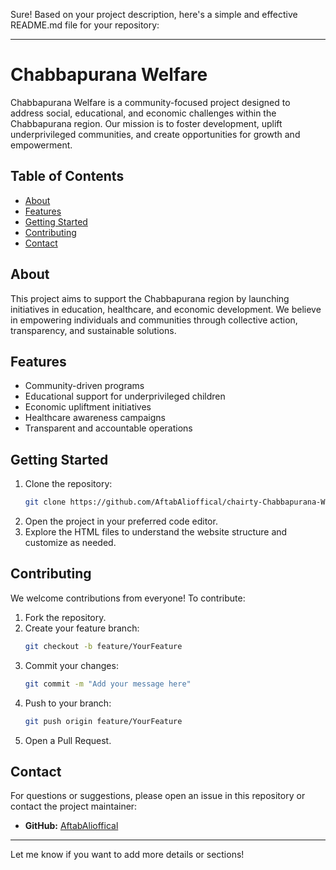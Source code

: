 Sure! Based on your project description, here's a simple and effective README.md file for your repository:

---

# Chabbapurana Welfare

Chabbapurana Welfare is a community-focused project designed to address social, educational, and economic challenges within the Chabbapurana region. Our mission is to foster development, uplift underprivileged communities, and create opportunities for growth and empowerment.

## Table of Contents

- [About](#about)
- [Features](#features)
- [Getting Started](#getting-started)
- [Contributing](#contributing)
- [Contact](#contact)

## About

This project aims to support the Chabbapurana region by launching initiatives in education, healthcare, and economic development. We believe in empowering individuals and communities through collective action, transparency, and sustainable solutions.

## Features

- Community-driven programs
- Educational support for underprivileged children
- Economic upliftment initiatives
- Healthcare awareness campaigns
- Transparent and accountable operations

## Getting Started

1. Clone the repository:
    ```bash
    git clone https://github.com/AftabAlioffical/chairty-Chabbapurana-Welfare-.git
    ```
2. Open the project in your preferred code editor.
3. Explore the HTML files to understand the website structure and customize as needed.

## Contributing

We welcome contributions from everyone! To contribute:

1. Fork the repository.
2. Create your feature branch:
    ```bash
    git checkout -b feature/YourFeature
    ```
3. Commit your changes:
    ```bash
    git commit -m "Add your message here"
    ```
4. Push to your branch:
    ```bash
    git push origin feature/YourFeature
    ```
5. Open a Pull Request.

## Contact

For questions or suggestions, please open an issue in this repository or contact the project maintainer:

- **GitHub:** [AftabAlioffical](https://github.com/AftabAlioffical)

---

Let me know if you want to add more details or sections!
